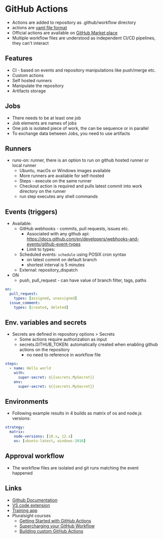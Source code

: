 # GitHub Actions

* Actions are added to repository as .github/workflow directory
* actions are [yaml file format](https://docs.github.com/en/actions/reference/workflow-syntax-for-github-actions)
* Official actions are available on [GitHub Market place](https://github.com/marketplace)
* Multiple workflow files are understood as independent CI/CD pipelines, they can't interact

## Features

* CI - based on events and repository manipulations like push/merge etc.
* Custom actions
* Self hosted runners
* Manipulate the repository
* Artifacts storage

## Jobs

* There needs to be at least one job
* Job elements are names of jobs
* One job is isolated piece of work, the can be sequence or in parallel
* To exchange data between Jobs, you need to use artifacts

## Runners

* runs-on: runner, there is an option to run on github hosted runner or local runner
  * Ubuntu, macOs or Windows images available
  * More runners are available for self-hosted
  * Steps - execute on the same runner
  * Checkout action is required and pulls latest commit into work directory on the runner
  * run step executes any shell commands

## Events (triggers)

* Available:
  * GitHub webhooks - commits, pull requests, issues etc.
    * Associated with any github api: <https://docs.github.com/en/developers/webhooks-and-events/github-event-types>
    * Limit to types:
  * Scheduled events: `schedule` using POSIX cron syntax
    * on latest commit on default branch
    * shortest interval is 5 minutes
  * External: repository_dispatch
* ON
  * push, pull_request - can have value of branch filter, tags, paths

```yaml
on:
  pull_request:
    types: [assigned, unassigned]
  issue_comment:
    types: [created, deleted]
```

## Env. variables and secrets

* Secrets are defined in repository options > Secrets
  * Some actions require authorization as input
  * secrets.GITHUB_TOKEN: automatically created when enabling github actions on the repository
    * no need to reference in workflow file

```yaml
steps:
  - name: Hello world
    with:
      super-secret: ${{secrets.MySecret}}
    env:
      super-secret: ${{secrets.MySecret}}
```

## Environments

* Following example results in 4 builds as matrix of os and node.js versions:

```yaml
strategy:
  matrix:
    node-versions: [10.x, 12.x]
    os: [ubuntu-latest, windows-2016]
```

## Approval workflow

* The workflow files are isolated and git runs matching the event happened

## Links

* [Github Documentation](https://help.github.com/en/actions/)
* [VS code extension](https://marketplace.visualstudio.com/items?itemName=cschleiden.vscode-github-actions)
* [Training app](https://github-actions-hero.now.sh)
* Pluralsight courses
  * [Getting Started with GitHub Actions](https://app.pluralsight.com/library/courses/github-actions-getting-started/table-of-contents)
  * [Supercharging your GitHub Workflow](https://app.pluralsight.com/library/courses/supercharging-git-workflow/table-of-contents)
  * [Building custom GitHub Actions](https://app.pluralsight.com/library/courses/building-custom-github-actions/table-of-contents)
